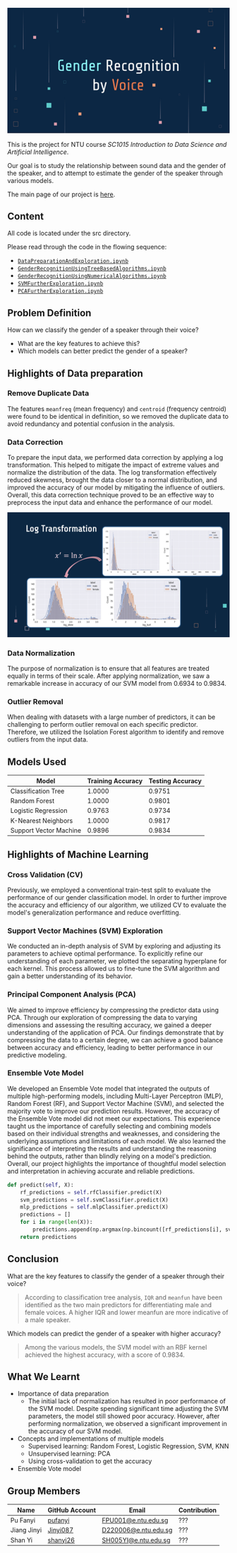 [![](./images/Cover/cover.png)](https://pufanyi.github.io/GenderRecognitionByVoice/)

This is the project for NTU course *SC1015 Introduction to Data Science and Artificial Intelligence*.

Our goal is to study the relationship between sound data and the gender of the speaker, and to attempt to estimate the gender of the speaker through various models.

The main page of our project is [here](https://pufanyi.github.io/GenderRecognitionByVoice).

## Content

All code is located under the src directory.

Please read through the code in the flowing sequence:

- [`DataPreparationAndExploration.ipynb`](./src/DataPreparationAndExploration.ipynb)
- [`GenderRecognitionUsingTreeBasedAlgorithms.ipynb`](./src/GenderRecognitionUsingTreeBasedAlgorithms.ipynb)
- [`GenderRecognitionUsingNumericalAlgorithms.ipynb`](./src/GenderRecognitionUsingNumericalAlgorithms.ipynb)
- [`SVMFurtherExploration.ipynb`](./src/SVMFurtherExploration.ipynb)
- [`PCAFurtherExploration.ipynb`](./src/PCAFurtherExploration.ipynb)

## Problem Definition

How can we classify the gender of a speaker through their voice?
- What are the key features to achieve this?
- Which models can better predict the gender of a speaker?

## Highlights of Data preparation

### Remove Duplicate Data

The features `meanfreq` (mean frequency) and `centroid` (frequency centroid) were found to be identical in definition, so we removed the duplicate data to avoid redundancy and potential confusion in the analysis.

### Data Correction

To prepare the input data, we performed data correction by applying a log transformation. This helped to mitigate the impact of extreme values and normalize the distribution of the data. The log transformation effectively reduced skewness, brought the data closer to a normal distribution, and improved the accuracy of our model by mitigating the influence of outliers. Overall, this data correction technique proved to be an effective way to preprocess the input data and enhance the performance of our model.

![](./images/DataPreparation/LogTransform.png)

### Data Normalization

The purpose of normalization is to ensure that all features are treated equally in terms of their scale. After applying normalization, we saw a remarkable increase in accuracy of our SVM model from 0.6934 to 0.9834.

### Outlier Removal

When dealing with datasets with a large number of predictors, it can be challenging to perform outlier removal on each specific predictor. Therefore, we utilized the Isolation Forest algorithm to identify and remove outliers from the input data.

## Models Used

| Model | Training Accuracy | Testing Accuracy |
| --- | --- | --- |
| Classification Tree | 1.0000 | 0.9751 |
| Random Forest | 1.0000 | 0.9801 |
| Logistic Regression | 0.9763 | 0.9734 |
| K-Nearest Neighbors | 1.0000 | 0.9817 |
| Support Vector Machine | 0.9896 | 0.9834 |

## Highlights of Machine Learning

### Cross Validation (CV)

Previously, we employed a conventional train-test split to evaluate the performance of our gender classification model. In order to further improve the accuracy and efficiency of our algorithm, we utilized CV to evaluate the model's generalization performance and reduce overfitting.

### Support Vector Machines (SVM) Exploration

We conducted an in-depth analysis of SVM by exploring and adjusting its parameters to achieve optimal performance. To explicitly refine our understanding of each parameter, we plotted the separating hyperplane for each kernel. This process allowed us to fine-tune the SVM algorithm and gain a better understanding of its behavior.

### Principal Component Analysis (PCA)

We aimed to improve efficiency by compressing the predictor data using PCA. Through our exploration of compressing the data to varying dimensions and assessing the resulting accuracy, we gained a deeper understanding of the application of PCA. Our findings demonstrate that by compressing the data to a certain degree, we can achieve a good balance between accuracy and efficiency, leading to better performance in our predictive modeling.

### Ensemble Vote Model

We developed an Ensemble Vote model that integrated the outputs of multiple high-performing models, including Multi-Layer Perceptron (MLP), Random Forest (RF), and Support Vector Machine (SVM), and selected the majority vote to improve our prediction results. However, the accuracy of the Ensemble Vote model did not meet our expectations. This experience taught us the importance of carefully selecting and combining models based on their individual strengths and weaknesses, and considering the underlying assumptions and limitations of each model. We also learned the significance of interpreting the results and understanding the reasoning behind the outputs, rather than blindly relying on a model's prediction. Overall, our project highlights the importance of thoughtful model selection and interpretation in achieving accurate and reliable predictions.


```python
def predict(self, X):
    rf_predictions = self.rfClassifier.predict(X)
    svm_predictions = self.svmClassifier.predict(X)
    mlp_predictions = self.mlpClassifier.predict(X)
    predictions = []
    for i in range(len(X)):
        predictions.append(np.argmax(np.bincount([rf_predictions[i], svm_predictions[i], mlp_predictions[i]])))
    return predictions
```

## Conclusion

What are the key features to classify the gender of a speaker through their voice?

> According to classification tree analysis, `IQR` and `meanfun` have been identified as the two main predictors for differentiating male and female voices. A higher IQR and lower meanfun are more indicative of a male speaker.

Which models can predict the gender of a speaker with higher accuracy?

> Among the various models, the SVM model with an RBF kernel achieved the highest accuracy, with a score of 0.9834.

## What We Learnt

- Importance of data preparation
  - The initial lack of normalization has resulted in poor performance of the SVM model. Despite spending significant time adjusting the SVM parameters, the model still showed poor accuracy. However, after performing normalization, we observed a significant improvement in the accuracy of our SVM model.
- Concepts and implementations of multiple models
  - Supervised learning: Random Forest, Logistic Regression, SVM, KNN
  - Unsupervised learning: PCA
  - Using cross-validation to get the accuracy
- Ensemble Vote model

## Group Members

| Name | GitHub Account | Email | Contribution |
| --- | --- | --- | --- |
| Pu Fanyi | [pufanyi](https://github.com/pufanyi) | FPU001@e.ntu.edu.sg | ??? |
| Jiang Jinyi | [Jinyi087](https://github.com/Jinyi087) | D220006@e.ntu.edu.sg | ??? |
| Shan Yi | [shanyi26](https://github.com/shanyi26) | SH005YI@e.ntu.edu.sg | ??? |
